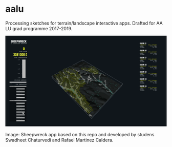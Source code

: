 # aalu
Processing sketches for terrain/landscape interactive apps.
Drafted for AA LU grad programme 2017-2019.

![](https://github.com/claudiocmp/aalu/raw/master/terrain_apps%20examples/_resources/app_example.png)

Image: Sheepwreck app based on this repo and developed by studens Swadheet Chaturvedi and Rafael Martinez Caldera.
